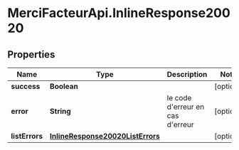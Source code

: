 # MerciFacteurApi.InlineResponse20020

## Properties
Name | Type | Description | Notes
------------ | ------------- | ------------- | -------------
**success** | **Boolean** |  | [optional] 
**error** | **String** | le code d&#x27;erreur en cas d&#x27;erreur | [optional] 
**listErrors** | [**InlineResponse20020ListErrors**](InlineResponse20020ListErrors.md) |  | [optional] 
